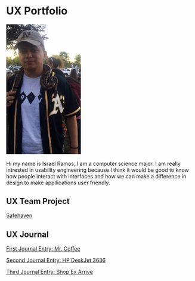 # UX Portfolio

<img src = "assets/me.jpg" alt = "Israel Ramos" width = "200"/>

Hi my name is Israel Ramos, I am a computer science major. I am really intrested in usability engineering because I think it would be good to know how people interact with interfaces and how we can make a difference in design to make appllications user friendly.


## UX Team Project
[Safehaven](https://usabilityengineering.github.io/SafeHaven/)

## UX Journal
[First Journal Entry: Mr. Coffee](Journal-01/)


[Second Journal Entry: HP DeskJet 3636](Journal-02/)


[Third Journal Entry: Shop Ex Arrive](Journal-03/)
